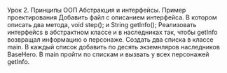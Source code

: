 Урок 2. Принципы ООП Абстракция и интерфейсы. Пример проектирования
Добавить файл с описанием интерфейса. В котором описать два метода, void step(); и String getInfo(); Реализовать интерфейсs в абстрактном классе и в наследниках так, чтобы getInfo возвращал информацию о персонаже. Создать два списка в классе main. В каждый список добавить по десять экземнляров наследников BaseHero. В main пройти по спискам и вызвать у всех персонажей getInfo.